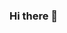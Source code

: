 ### Hi there 👋

<!--
**CarolinaMorenoS/CarolinaMorenoS** is a ✨ _special_ ✨ repository because its `README.md` (this file) appears on your GitHub profile.
!{}()
Here are some ideas to get you started:

- 🔭 I’m currently working on ...
- 🌱 I’m currently learning ...
- 👯 I’m looking to collaborate on ...
- 🤔 I’m looking for help with ...
- 💬 Ask me about ...
- 📫 How to reach me: ...
- 😄 Pronouns: ...
- ⚡ Fun fact: ...
-->

